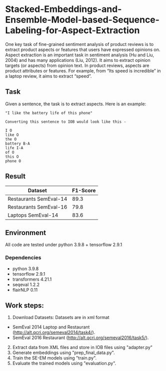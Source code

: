 # **Stacked-Embeddings-and-Ensemble-Model-based-Sequence-Labeling-for-Aspect-Extraction**
One key task of fine-grained sentiment analysis of product reviews is to extract product aspects or features that users have expressed opinions on. Aspect extraction is an important task in sentiment analysis (Hu and Liu, 2004) and has many applications (Liu, 2012). It aims to extract opinion targets (or aspects) from opinion text. In product reviews, aspects are product attributes or features. For example, from “Its speed is incredible” in a laptop review, it aims to extract “speed”.

## Task
Given a sentence, the task is to extract aspects. Here is an example:
```
"I like the battery life of this phone"

Converting this sentence to IOB would look like this -

I O
like O
the O
battery B-A
life I-A
of O
this O
phone O
```
## Result
| Dataset | F1-Score |
| -------- | -------- |
| Restaurants SemEval-14 | 89.3 |
| Restaurants SemEval-16 | 79.8 |
| Laptops SemEval-14 | 83.6 |

## Environment
All code are tested under python 3.9.8 + tensorflow 2.9.1
### Dependencies
* python 3.9.8
* tensorflow 2.9.1
* transformers 4.21.1
* seqeval 1.2.2
* flairNLP 0.11

## Work steps:
1. Download Datasets:
  Datasets are in xml format
  * SemEval 2014 Laptop and Restaurant (http://alt.qcri.org/semeval2014/task4/).
  * SemEval 2016 Restaurant (http://alt.qcri.org/semeval2016/task5/).
2. Extract data from XML files and store in IOB files using "adapter.py"
3. Generate embeddings using "prep_final_data.py".
4. Train the SE-EM models using "train.py".
5. Evaluate the trained models using "evaluation.py".
